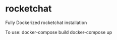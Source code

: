 # rocketchat
Fully Dockerized rocketchat installation

To use:
  docker-compose build
  docker-compose up
